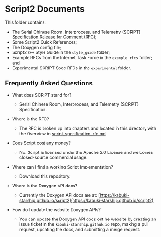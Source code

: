 # Script2 Documents

This folder contains:

* [The Serial Chinese Room, Interprocess, and Telemetry (SCRIPT) Specification Release for Comment (RFC)](https://github.com/kabuki-starship/script2/blob/master/docs/script_specification_rfc.md);
* Some Script2 Quick References;
* The Doxygen config file;
* Script2 `C++` Style Guide in the `style_guide` folder;
* Example RFCs from the Internet Task Force in the `example_rfcs` folder; and
* Experimental SCRIPT Spec RFCs in the `experimental` folder.

## Frequently Asked Questions

* What does SCRIPT stand for?
  * Serial Chinese Room, Interprocess, and Telemetry (SCRIPT) Specification.

* Where is the RFC?
  * The RFC is broken up into chapters and located in this directory with the Overview in [script_specification_rfc.md](script_specification_rfc.md).

* Does Script cost any money?
  * No: Script is licensed under the Apache 2.0 License and welcomes closed-source commercial usage.

* Where can I find a working Script Implementation?
  * Download this repository.

* Where is the Doxygen API docs?
  * Currently the Doxygen API docs are at: [https://kabuki-starship.github.io/script2](https://kabuki-starship.github.io/script2)

* How do I update the website Doxygen APIs?
  * You can update the Doxygen API docs ont he website by creating an issue ticket in the `kabuki-starship.github.io` repo, making a pull request, updating the docs, and submitting a merge request.
